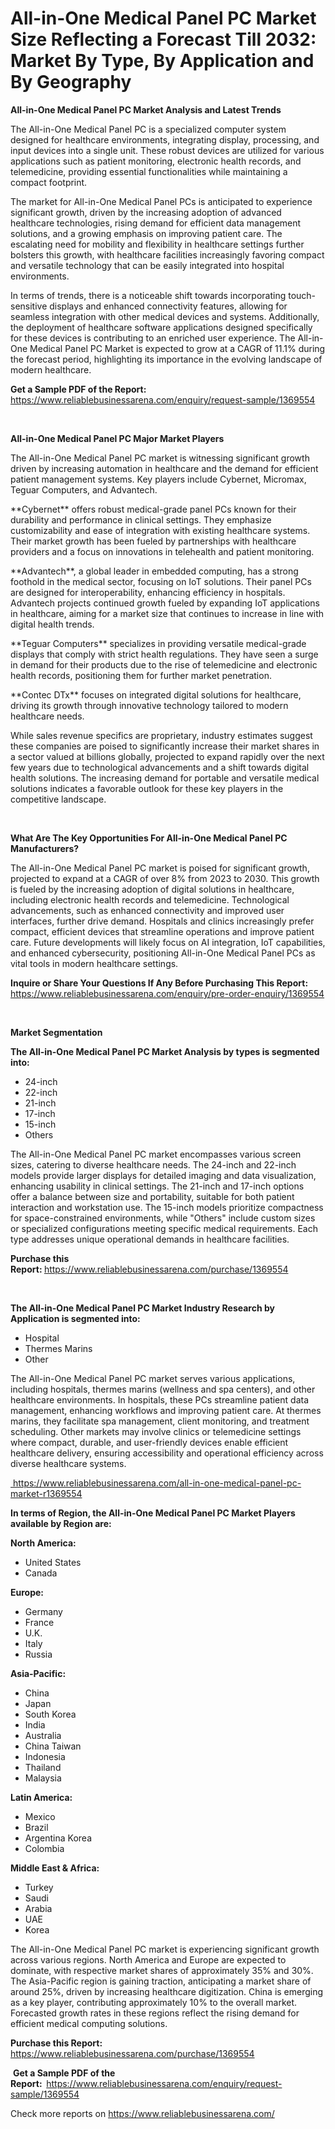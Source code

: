 <p><h1>All-in-One Medical Panel PC Market Size Reflecting a Forecast Till 2032: Market By Type, By Application and By Geography</h1></p><p><strong>All-in-One Medical Panel PC Market Analysis and Latest Trends</strong></p>
<p><p>The All-in-One Medical Panel PC is a specialized computer system designed for healthcare environments, integrating display, processing, and input devices into a single unit. These robust devices are utilized for various applications such as patient monitoring, electronic health records, and telemedicine, providing essential functionalities while maintaining a compact footprint.</p><p>The market for All-in-One Medical Panel PCs is anticipated to experience significant growth, driven by the increasing adoption of advanced healthcare technologies, rising demand for efficient data management solutions, and a growing emphasis on improving patient care. The escalating need for mobility and flexibility in healthcare settings further bolsters this growth, with healthcare facilities increasingly favoring compact and versatile technology that can be easily integrated into hospital environments.</p><p>In terms of trends, there is a noticeable shift towards incorporating touch-sensitive displays and enhanced connectivity features, allowing for seamless integration with other medical devices and systems. Additionally, the deployment of healthcare software applications designed specifically for these devices is contributing to an enriched user experience. The All-in-One Medical Panel PC Market is expected to grow at a CAGR of 11.1% during the forecast period, highlighting its importance in the evolving landscape of modern healthcare.</p></p>
<p><strong>Get a Sample PDF of the Report:&nbsp;</strong> <a href="https://www.reliablebusinessarena.com/enquiry/request-sample/1369554?utm_campaign=3552&utm_medium=2&utm_source=Github&utm_content=ia&utm_term=22032025&utm_id=all-in-one-medical-panel-pc">https://www.reliablebusinessarena.com/enquiry/request-sample/1369554</a></p>
<p>&nbsp;</p>
<p><strong>All-in-One Medical Panel PC Major Market Players</strong></p>
<p><p>The All-in-One Medical Panel PC market is witnessing significant growth driven by increasing automation in healthcare and the demand for efficient patient management systems. Key players include Cybernet, Micromax, Teguar Computers, and Advantech. </p><p>**Cybernet** offers robust medical-grade panel PCs known for their durability and performance in clinical settings. They emphasize customizability and ease of integration with existing healthcare systems. Their market growth has been fueled by partnerships with healthcare providers and a focus on innovations in telehealth and patient monitoring.</p><p>**Advantech**, a global leader in embedded computing, has a strong foothold in the medical sector, focusing on IoT solutions. Their panel PCs are designed for interoperability, enhancing efficiency in hospitals. Advantech projects continued growth fueled by expanding IoT applications in healthcare, aiming for a market size that continues to increase in line with digital health trends.</p><p>**Teguar Computers** specializes in providing versatile medical-grade displays that comply with strict health regulations. They have seen a surge in demand for their products due to the rise of telemedicine and electronic health records, positioning them for further market penetration.</p><p>**Contec DTx** focuses on integrated digital solutions for healthcare, driving its growth through innovative technology tailored to modern healthcare needs. </p><p>While sales revenue specifics are proprietary, industry estimates suggest these companies are poised to significantly increase their market shares in a sector valued at billions globally, projected to expand rapidly over the next few years due to technological advancements and a shift towards digital health solutions. The increasing demand for portable and versatile medical solutions indicates a favorable outlook for these key players in the competitive landscape.</p></p>
<p>&nbsp;</p>
<p><strong>What Are The Key Opportunities For All-in-One Medical Panel PC Manufacturers?</strong></p>
<p><p>The All-in-One Medical Panel PC market is poised for significant growth, projected to expand at a CAGR of over 8% from 2023 to 2030. This growth is fueled by the increasing adoption of digital solutions in healthcare, including electronic health records and telemedicine. Technological advancements, such as enhanced connectivity and improved user interfaces, further drive demand. Hospitals and clinics increasingly prefer compact, efficient devices that streamline operations and improve patient care. Future developments will likely focus on AI integration, IoT capabilities, and enhanced cybersecurity, positioning All-in-One Medical Panel PCs as vital tools in modern healthcare settings.</p></p>
<p><strong>Inquire or Share Your Questions If Any Before Purchasing This Report:</strong> <a href="https://www.reliablebusinessarena.com/enquiry/pre-order-enquiry/1369554?utm_campaign=3552&utm_medium=2&utm_source=Github&utm_content=ia&utm_term=22032025&utm_id=all-in-one-medical-panel-pc">https://www.reliablebusinessarena.com/enquiry/pre-order-enquiry/1369554</a></p>
<p>&nbsp;</p>
<p><strong>Market Segmentation</strong></p>
<p><strong>The All-in-One Medical Panel PC Market Analysis by types is segmented into:</strong></p>
<p><ul><li>24-inch</li><li>22-inch</li><li>21-inch</li><li>17-inch</li><li>15-inch</li><li>Others</li></ul></p>
<p><p>The All-in-One Medical Panel PC market encompasses various screen sizes, catering to diverse healthcare needs. The 24-inch and 22-inch models provide larger displays for detailed imaging and data visualization, enhancing usability in clinical settings. The 21-inch and 17-inch options offer a balance between size and portability, suitable for both patient interaction and workstation use. The 15-inch models prioritize compactness for space-constrained environments, while "Others" include custom sizes or specialized configurations meeting specific medical requirements. Each type addresses unique operational demands in healthcare facilities.</p></p>
<p><strong>Purchase this Report:&nbsp;</strong><a href="https://www.reliablebusinessarena.com/purchase/1369554?utm_campaign=3552&utm_medium=2&utm_source=Github&utm_content=ia&utm_term=22032025&utm_id=all-in-one-medical-panel-pc">https://www.reliablebusinessarena.com/purchase/1369554</a></p>
<p>&nbsp;</p>
<p><strong>The All-in-One Medical Panel PC Market Industry Research by Application is segmented into:</strong></p>
<p><ul><li>Hospital</li><li>Thermes Marins</li><li>Other</li></ul></p>
<p><p>The All-in-One Medical Panel PC market serves various applications, including hospitals, thermes marins (wellness and spa centers), and other healthcare environments. In hospitals, these PCs streamline patient data management, enhancing workflows and improving patient care. At thermes marins, they facilitate spa management, client monitoring, and treatment scheduling. Other markets may involve clinics or telemedicine settings where compact, durable, and user-friendly devices enable efficient healthcare delivery, ensuring accessibility and operational efficiency across diverse healthcare systems.</p></p>
<p><a href="https://www.reliablebusinessarena.com/all-in-one-medical-panel-pc-market-r1369554?utm_campaign=3552&utm_medium=2&utm_source=Github&utm_content=ia&utm_term=22032025&utm_id=all-in-one-medical-panel-pc">&nbsp;https://www.reliablebusinessarena.com/all-in-one-medical-panel-pc-market-r1369554</a></p>
<p><strong>In terms of Region, the All-in-One Medical Panel PC Market Players available by Region are:</strong></p>
<p>
    <p> <strong> North America: </strong>
        <ul>
            <li>United States</li>
            <li>Canada</li>
        </ul>
        </p> 
    <p> <strong> Europe: </strong>
        <ul>
            <li>Germany</li>
            <li>France</li>
            <li>U.K.</li>
            <li>Italy</li>
            <li>Russia</li>
        </ul>
        </p> 
    <p> <strong> Asia-Pacific: </strong>
        <ul>
            <li>China</li>
            <li>Japan</li>
            <li>South Korea</li>
            <li>India</li>
            <li>Australia</li>
            <li>China Taiwan</li>
            <li>Indonesia</li>
            <li>Thailand</li>
            <li>Malaysia</li>
        </ul>
        </p> 
    <p> <strong> Latin America: </strong>
        <ul>
            <li>Mexico</li>
            <li>Brazil</li>
            <li>Argentina Korea</li>
            <li>Colombia</li>
        </ul>
        </p> 
    <p> <strong> Middle East & Africa: </strong>
        <ul>
            <li>Turkey</li>
            <li>Saudi</li>
            <li>Arabia</li>
            <li>UAE</li>
            <li>Korea</li>
        </ul>
    </p>
    </p>
<p><p>The All-in-One Medical Panel PC market is experiencing significant growth across various regions. North America and Europe are expected to dominate, with respective market shares of approximately 35% and 30%. The Asia-Pacific region is gaining traction, anticipating a market share of around 25%, driven by increasing healthcare digitization. China is emerging as a key player, contributing approximately 10% to the overall market. Forecasted growth rates in these regions reflect the rising demand for efficient medical computing solutions.</p></p>
<p><strong>Purchase this Report: </strong><a href="https://www.reliablebusinessarena.com/purchase/1369554?utm_campaign=3552&utm_medium=2&utm_source=Github&utm_content=ia&utm_term=22032025&utm_id=all-in-one-medical-panel-pc">https://www.reliablebusinessarena.com/purchase/1369554</a></p>
<p>&nbsp;<strong>Get a Sample PDF of the Report:&nbsp;&nbsp;</strong><a href="https://www.reliablebusinessarena.com/enquiry/request-sample/1369554?utm_campaign=3552&utm_medium=2&utm_source=Github&utm_content=ia&utm_term=22032025&utm_id=all-in-one-medical-panel-pc">https://www.reliablebusinessarena.com/enquiry/request-sample/1369554</a></p>
<p><strong></strong></p>
<p>Check more reports on <a href="https://www.reliablebusinessarena.com/?utm_campaign=3552&utm_medium=2&utm_source=Github&utm_content=ia&utm_term=22032025&utm_id=all-in-one-medical-panel-pc">https://www.reliablebusinessarena.com/</a></p>